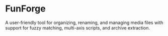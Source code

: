 # FunForge
A user-friendly tool for organizing, renaming, and managing media files with support for fuzzy matching, multi-axis scripts, and archive extraction.
